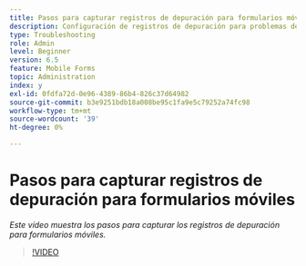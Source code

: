 ```yaml
---
title: Pasos para capturar registros de depuración para formularios móviles
description: Configuración de registros de depuración para problemas de depuración relacionados con formularios móviles
type: Troubleshooting
role: Admin
level: Beginner
version: 6.5
feature: Mobile Forms
topic: Administration
index: y
exl-id: 0fdfa72d-0e96-4389-86b4-826c37d64982
source-git-commit: b3e9251bdb18a008be95c1fa9e5c79252a74fc98
workflow-type: tm+mt
source-wordcount: '39'
ht-degree: 0%

---
```


# Pasos para capturar registros de depuración para formularios móviles

*Este vídeo muestra los pasos para capturar los registros de depuración para formularios móviles.*

>[!VIDEO](https://video.tv.adobe.com/v/335516?quality=12&learn=on)
